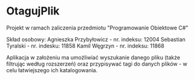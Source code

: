 # OtagujPlik
Projekt w ramach zaliczenia przedmiotu "Programowanie Obiektowe C#"

Skład osobowy:
Agnieszka Przybyłowicz - nr. indeksu: 12004
Sebastian Tyralski - nr. indesku: 11858
Kamil Węgrzyn - nr. indeksu: 11868

Aplikacja w założeniu ma umożliwiać wyszukanie danego pliku (także filtrując według rozszerzeń) oraz przypisywać tagi do danych plików - w celu łatwiejszego ich katalogowania.
